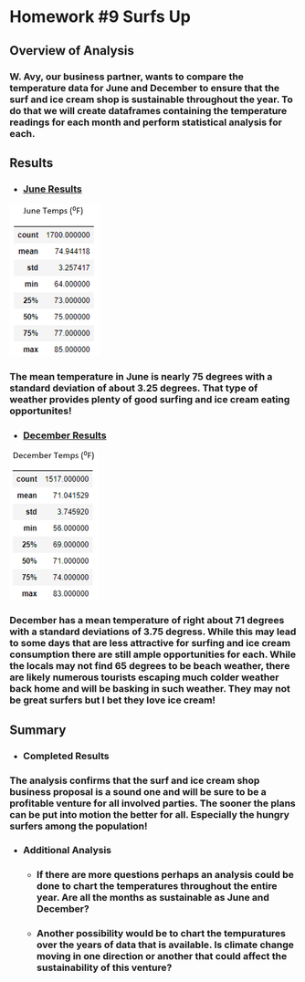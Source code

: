 # Homework #9 Surfs Up

## Overview of Analysis

### W. Avy, our business partner, wants to compare the temperature data for June and December to ensure that the surf and ice cream shop is sustainable throughout the year.  To do that we will create dataframes containing the temperature readings for each month and perform statistical analysis for each. 

## Results

* ### [June Results](https://github.com/ethiry99/HW9_Surfs_Up/blob/main/Resources/images/june.png)
![](https://github.com/ethiry99/HW9_Surfs_Up/blob/main/Resources/images/june.png)

### The mean temperature in June is nearly 75 degrees with a standard deviation of about 3.25 degrees.  That type of weather provides plenty of good surfing and ice cream eating opportunites!

* ### [December Results](https://github.com/ethiry99/HW9_Surfs_Up/blob/main/Resources/images/dec.png)
![](https://github.com/ethiry99/HW9_Surfs_Up/blob/main/Resources/images/dec.png)

### December has a mean temperature of right about 71 degrees with a standard deviations of 3.75 degress.  While this may lead to some days that are less attractive for surfing and ice cream consumption there are still ample opportunities for each.  While the locals may not find 65 degrees to be beach weather, there are likely numerous tourists escaping much colder weather back home and will be basking in such weather.  They may not be great surfers but I bet they love ice cream!

## Summary

* ### Completed Results
### The analysis confirms that the surf and ice cream shop business proposal is a sound one and will be sure to be a profitable venture for all involved parties.  The sooner the plans can be put into motion the better for all.  Especially the hungry surfers among the population!

* ### Additional Analysis
  - ### If there are more questions perhaps an analysis could be done to chart the temperatures throughout the entire year.  Are all the months as sustainable as June and December?
  - ### Another possibility would be to chart the tempuratures over the years of data that is available.  Is climate change moving in one direction or another that could affect the sustainability of this venture?



